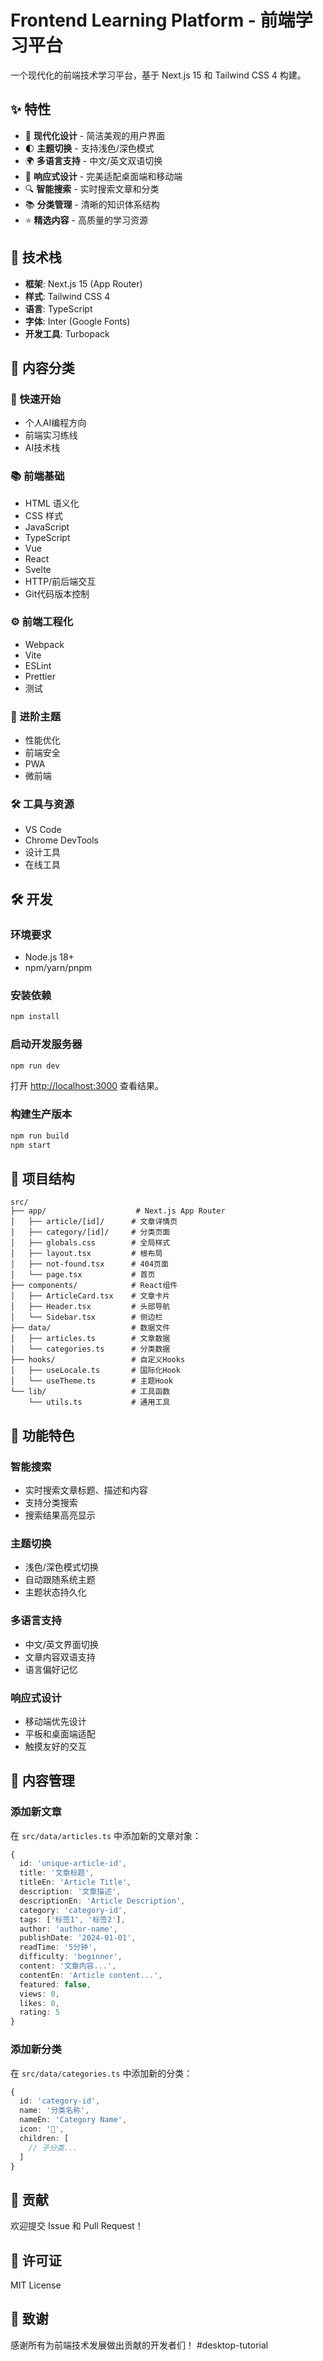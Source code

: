 # Frontend Learning Platform - 前端学习平台

一个现代化的前端技术学习平台，基于 Next.js 15 和 Tailwind CSS 4 构建。

## ✨ 特性

- 🎨 **现代化设计** - 简洁美观的用户界面
- 🌓 **主题切换** - 支持浅色/深色模式
- 🌍 **多语言支持** - 中文/英文双语切换
- 📱 **响应式设计** - 完美适配桌面端和移动端
- 🔍 **智能搜索** - 实时搜索文章和分类
- 📚 **分类管理** - 清晰的知识体系结构
- ⭐ **精选内容** - 高质量的学习资源

## 🚀 技术栈

- **框架**: Next.js 15 (App Router)
- **样式**: Tailwind CSS 4
- **语言**: TypeScript
- **字体**: Inter (Google Fonts)
- **开发工具**: Turbopack

## 📖 内容分类

### 🚀 快速开始
- 个人AI编程方向
- 前端实习练线
- AI技术栈

### 📚 前端基础
- HTML 语义化
- CSS 样式
- JavaScript
- TypeScript
- Vue
- React
- Svelte
- HTTP/前后端交互
- Git代码版本控制

### ⚙️ 前端工程化
- Webpack
- Vite
- ESLint
- Prettier
- 测试

### 🎯 进阶主题
- 性能优化
- 前端安全
- PWA
- 微前端

### 🛠️ 工具与资源
- VS Code
- Chrome DevTools
- 设计工具
- 在线工具

## 🛠️ 开发

### 环境要求

- Node.js 18+
- npm/yarn/pnpm

### 安装依赖

```bash
npm install
```

### 启动开发服务器

```bash
npm run dev
```

打开 [http://localhost:3000](http://localhost:3000) 查看结果。

### 构建生产版本

```bash
npm run build
npm start
```

## 📁 项目结构

```
src/
├── app/                    # Next.js App Router
│   ├── article/[id]/      # 文章详情页
│   ├── category/[id]/     # 分类页面
│   ├── globals.css        # 全局样式
│   ├── layout.tsx         # 根布局
│   ├── not-found.tsx      # 404页面
│   └── page.tsx           # 首页
├── components/            # React组件
│   ├── ArticleCard.tsx    # 文章卡片
│   ├── Header.tsx         # 头部导航
│   └── Sidebar.tsx        # 侧边栏
├── data/                  # 数据文件
│   ├── articles.ts        # 文章数据
│   └── categories.ts      # 分类数据
├── hooks/                 # 自定义Hooks
│   ├── useLocale.ts       # 国际化Hook
│   └── useTheme.ts        # 主题Hook
└── lib/                   # 工具函数
    └── utils.ts           # 通用工具
```

## 🎨 功能特色

### 智能搜索
- 实时搜索文章标题、描述和内容
- 支持分类搜索
- 搜索结果高亮显示

### 主题切换
- 浅色/深色模式切换
- 自动跟随系统主题
- 主题状态持久化

### 多语言支持
- 中文/英文界面切换
- 文章内容双语支持
- 语言偏好记忆

### 响应式设计
- 移动端优先设计
- 平板和桌面端适配
- 触摸友好的交互

## 📝 内容管理

### 添加新文章

在 `src/data/articles.ts` 中添加新的文章对象：

```typescript
{
  id: 'unique-article-id',
  title: '文章标题',
  titleEn: 'Article Title',
  description: '文章描述',
  descriptionEn: 'Article Description',
  category: 'category-id',
  tags: ['标签1', '标签2'],
  author: 'author-name',
  publishDate: '2024-01-01',
  readTime: '5分钟',
  difficulty: 'beginner',
  content: '文章内容...',
  contentEn: 'Article content...',
  featured: false,
  views: 0,
  likes: 0,
  rating: 5
}
```

### 添加新分类

在 `src/data/categories.ts` 中添加新的分类：

```typescript
{
  id: 'category-id',
  name: '分类名称',
  nameEn: 'Category Name',
  icon: '🎯',
  children: [
    // 子分类...
  ]
}
```

## 🤝 贡献

欢迎提交 Issue 和 Pull Request！

## 📄 许可证

MIT License

## 🙏 致谢

感谢所有为前端技术发展做出贡献的开发者们！
# d e s k t o p - t u t o r i a l  
 